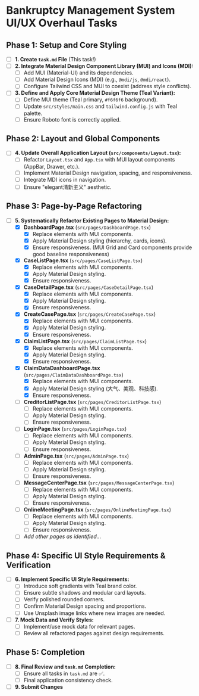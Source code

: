 # Bankruptcy Management System UI/UX Overhaul Tasks

## Phase 1: Setup and Core Styling

- [ ] **1. Create `task.md` File** (This task!)
- [ ] **2. Integrate Material Design Component Library (MUI) and Icons (MDI):**
    - [ ] Add MUI (Material-UI) and its dependencies.
    - [ ] Add Material Design Icons (MDI) (e.g., `@mdi/js`, `@mdi/react`).
    - [ ] Configure Tailwind CSS and MUI to coexist (address style conflicts).
- [ ] **3. Define and Apply Core Material Design Theme (Teal Variant):**
    - [ ] Define MUI theme (Teal primary, `#f6f6f6` background).
    - [ ] Update `src/styles/main.css` and `tailwind.config.js` with Teal palette.
    - [ ] Ensure Roboto font is correctly applied.

## Phase 2: Layout and Global Components

- [ ] **4. Update Overall Application Layout (`src/components/Layout.tsx`):**
    - [ ] Refactor `Layout.tsx` and `App.tsx` with MUI layout components (AppBar, Drawer, etc.).
    - [ ] Implement Material Design navigation, spacing, and responsiveness.
    - [ ] Integrate MDI icons in navigation.
    - [ ] Ensure "elegant清新主义" aesthetic.

## Phase 3: Page-by-Page Refactoring

- [ ] **5. Systematically Refactor Existing Pages to Material Design:**
    - [x] **DashboardPage.tsx** (`src/pages/DashboardPage.tsx`)
        - [x] Replace elements with MUI components.
        - [x] Apply Material Design styling (hierarchy, cards, icons).
        - [x] Ensure responsiveness. (MUI Grid and Card components provide good baseline responsiveness)
    - [x] **CaseListPage.tsx** (`src/pages/CaseListPage.tsx`)
        - [x] Replace elements with MUI components.
        - [x] Apply Material Design styling.
        - [x] Ensure responsiveness.
    - [x] **CaseDetailPage.tsx** (`src/pages/CaseDetailPage.tsx`)
        - [x] Replace elements with MUI components.
        - [x] Apply Material Design styling.
        - [x] Ensure responsiveness.
    - [x] **CreateCasePage.tsx** (`src/pages/CreateCasePage.tsx`)
        - [x] Replace elements with MUI components.
        - [x] Apply Material Design styling.
        - [x] Ensure responsiveness.
    - [x] **ClaimListPage.tsx** (`src/pages/ClaimListPage.tsx`)
        - [x] Replace elements with MUI components.
        - [x] Apply Material Design styling.
        - [x] Ensure responsiveness.
    - [x] **ClaimDataDashboardPage.tsx** (`src/pages/ClaimDataDashboardPage.tsx`)
        - [x] Replace elements with MUI components.
        - [x] Apply Material Design styling (大气、美观、科技感).
        - [x] Ensure responsiveness.
    - [ ] **CreditorListPage.tsx** (`src/pages/CreditorListPage.tsx`)
        - [ ] Replace elements with MUI components.
        - [ ] Apply Material Design styling.
        - [ ] Ensure responsiveness.
    - [ ] **LoginPage.tsx** (`src/pages/LoginPage.tsx`)
        - [ ] Replace elements with MUI components.
        - [ ] Apply Material Design styling.
        - [ ] Ensure responsiveness.
    - [ ] **AdminPage.tsx** (`src/pages/AdminPage.tsx`)
        - [ ] Replace elements with MUI components.
        - [ ] Apply Material Design styling.
        - [ ] Ensure responsiveness.
    - [ ] **MessageCenterPage.tsx** (`src/pages/MessageCenterPage.tsx`)
        - [ ] Replace elements with MUI components.
        - [ ] Apply Material Design styling.
        - [ ] Ensure responsiveness.
    - [ ] **OnlineMeetingPage.tsx** (`src/pages/OnlineMeetingPage.tsx`)
        - [ ] Replace elements with MUI components.
        - [ ] Apply Material Design styling.
        - [ ] Ensure responsiveness.
    - [ ] *Add other pages as identified...*

## Phase 4: Specific UI Style Requirements & Verification

- [ ] **6. Implement Specific UI Style Requirements:**
    - [ ] Introduce soft gradients with Teal brand color.
    - [ ] Ensure subtle shadows and modular card layouts.
    - [ ] Verify polished rounded corners.
    - [ ] Confirm Material Design spacing and proportions.
    - [ ] Use Unsplash image links where new images are needed.
- [ ] **7. Mock Data and Verify Styles:**
    - [ ] Implement/use mock data for relevant pages.
    - [ ] Review all refactored pages against design requirements.

## Phase 5: Completion

- [ ] **8. Final Review and `task.md` Completion:**
    - [ ] Ensure all tasks in `task.md` are ✅.
    - [ ] Final application consistency check.
- [ ] **9. Submit Changes**
